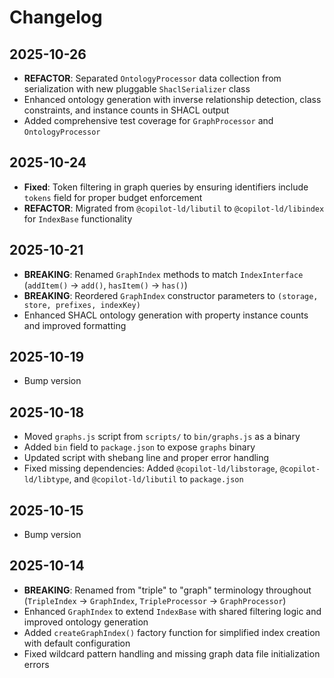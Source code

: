 # Changelog

## 2025-10-26

- **REFACTOR**: Separated `OntologyProcessor` data collection from serialization
  with new pluggable `ShaclSerializer` class
- Enhanced ontology generation with inverse relationship detection, class
  constraints, and instance counts in SHACL output
- Added comprehensive test coverage for `GraphProcessor` and `OntologyProcessor`

## 2025-10-24

- **Fixed**: Token filtering in graph queries by ensuring identifiers include
  `tokens` field for proper budget enforcement
- **REFACTOR**: Migrated from `@copilot-ld/libutil` to `@copilot-ld/libindex`
  for `IndexBase` functionality

## 2025-10-21

- **BREAKING**: Renamed `GraphIndex` methods to match `IndexInterface`
  (`addItem()` → `add()`, `hasItem()` → `has()`)
- **BREAKING**: Reordered `GraphIndex` constructor parameters to
  `(storage, store, prefixes, indexKey)`
- Enhanced SHACL ontology generation with property instance counts and improved
  formatting

## 2025-10-19

- Bump version

## 2025-10-18

- Moved `graphs.js` script from `scripts/` to `bin/graphs.js` as a binary
- Added `bin` field to `package.json` to expose `graphs` binary
- Updated script with shebang line and proper error handling
- Fixed missing dependencies: Added `@copilot-ld/libstorage`,
  `@copilot-ld/libtype`, and `@copilot-ld/libutil` to `package.json`

## 2025-10-15

- Bump version

## 2025-10-14

- **BREAKING**: Renamed from "triple" to "graph" terminology throughout
  (`TripleIndex` → `GraphIndex`, `TripleProcessor` → `GraphProcessor`)
- Enhanced `GraphIndex` to extend `IndexBase` with shared filtering logic and
  improved ontology generation
- Added `createGraphIndex()` factory function for simplified index creation with
  default configuration
- Fixed wildcard pattern handling and missing graph data file initialization
  errors
